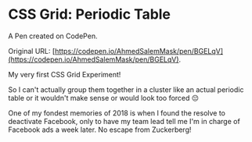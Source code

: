 # CSS Grid: Periodic Table

A Pen created on CodePen.

Original URL: [https://codepen.io/AhmedSalemMask/pen/BGELqV](https://codepen.io/AhmedSalemMask/pen/BGELqV).

My very first CSS Grid Experiment!

So I can't actually group them together in a cluster like an actual periodic table or it wouldn't make sense or would look too forced 😔

One of my fondest memories of 2018 is when I found the resolve to deactivate Facebook, only to have my team lead tell me I'm in charge of Facebook ads a week later.  No escape from Zuckerberg!